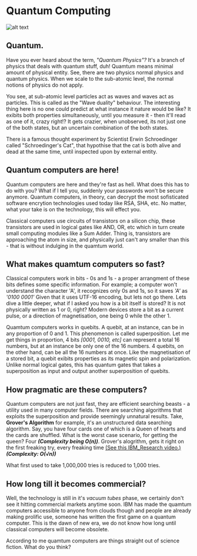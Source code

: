 # Quantum Computing

![alt text](https://goo.gl/images/MqbgJn "A quamtum computer")

## Quantum.

Have you ever heard about the term, *"Quantum Physics"?* It's a branch of physics that deals with quantum stuff, duh!
Quamtum means minimal amount of physical entity. See, there are two physics normal physics and quantum physics. When we scale to the sub-atomic level, the normal notions of physics do not apply. 

You see, at sub-atomic level particles act as waves and waves act as particles. This is called as the "Wave duality" behaviour. The interesting thing here is no one could predict at what instance it nature would be like? It exibits both properties simultaneously, until you measure it - then it'll read as one of it, crazy right!? It gets crazier, when unobserved, its not just one of the both states, but an uncertain combination of the both states.

There is a famous thought experiment by Scientist Erwin Schroedinger called "Schroedinger's Cat", that hypothise that the cat is both alive and dead at the same time, until inspected upon by external entity.


## Quantum computers are here!

Quantum computers are here and they're fast as hell.
What does this has to do with you? What if I tell you, suddenly your passwords won't be secure anymore. Quantum computers, in theory, can decrypt the most sofisticated software encrytion technologies used today like RSA, SHA, etc. No matter, what your take is on the technology, this will effect you.

Classical computers use circuits of transistors on a silicon chip, these transistors are used in logical gates like AND, OR, etc which in turn create small computing modules like a Sum Adder. Thing is, transistors are approaching the atom in size, and physically just can't any smaller than this - that is without indulging in the quamtum world.

## What makes quamtum computers so fast?

Classical computers work in bits - 0s and 1s - a proper arrangment of these bits defines some specific information. For example; a computer won't understand the character 'A', it recognizes only 0s and 1s, so it saves *'A'* as *'0100 0001'* Given that it uses UTF-16 encoding, but lets not go there. Lets dive a little deeper, what if I asked you how is a bit itself is stored? It is not physically written as 1 or 0, right? Modern devices store a bit as a current pulse, or a direction of magnetisation, one being 0 while the other 1.

Quamtum computers works in quebits. A quebit, at an instance, can be in any proportion of 0 and 1. This phenomenon is called superposition. Let me get things in proportion, 4 bits *\[0001, 0010, etc]* can represent a total 16 numbers, but at an instance be only one of the 16 numbers. 4 quebits, on the other hand, can be all the 16 numbers at once. Like the magnetisation of a stored bit, a quebit exibits properties as its magnetic spin and polarization. Unlike normal logical gates, this has quantum gates that takes a superposition as input and output another superposition of quebits.

## How pragmatic are these computers?

Quantum computers are not just fast, they are efficient searching beasts - a utility used in many computer fields. There are searching algorithms that exploits the superposition and provide seemingly unnatural results. Take, **Grover's Algorithm** for example, it's an unstructured data searching algorithm. Say, you have four cards one of which is a Queen of hearts and the cards are shuffled. What is the worst case scenario, for getting the queen? Four **_(Complexity being O(n))_**. Grover's alogrithm, gets it right on the first freaking try, every freaking time [(See this IBM_Research video.)](https://www.youtube.com/watch?v=pYD6bvKLI_c) **_(Complexity: O(√n))_** 

What first used to take 1,000,000 tries is reduced to 1,000 tries.

## How long till it becomes commercial?

Well, the technology is still in it's *vacuum tubes* phase, we certainly don't see it hitting commercial markets anytime soon. IBM has made the quamtum computers accessible to anyone from clouds though and people are already making prolific use, someone has written the first game on a quantum computer.
This is the dawn of new era, we do not know how long until classical computers will become obsolete. 

According to me quamtum computers are things straight out of science fiction. What do you think?

